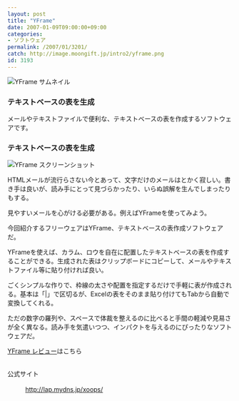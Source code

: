 ```yaml
---
layout: post
title: "YFrame"
date: 2007-01-09T09:00:00+09:00
categories:
- ソフトウェア
permalink: /2007/01/3201/
catch: http://image.moongift.jp/intro2/yframe.png
id: 3193
---
```

 ![YFrame サムネイル](http://image.moongift.jp/intro2/yframe.t.png "YFrame サムネイル")
  

### テキストベースの表を生成
  
メールやテキストファイルで便利な、テキストベースの表を作成するソフトウェアです。  
<!--more-->  

### テキストベースの表を生成
  

![YFrame スクリーンショット](http://image.moongift.jp/intro2/yframe.png "YFrame スクリーンショット")

  

HTMLメールが流行らさない今とあって、文字だけのメールはとかく寂しい。書き手は良いが、読み手にとって見づらかったり、いらぬ誤解を生んでしまったりもする。

  

見やすいメールを心がける必要がある。例えばYFrameを使ってみよう。

  

今回紹介するフリーウェアはYFrame、テキストベースの表作成ソフトウェアだ。

  

YFrameを使えば、カラム、ロウを自在に配置したテキストベースの表を作成することができる。生成された表はクリップボードにコピーして、メールやテキストファイル等に貼り付ければ良い。

  

ごくシンプルな作りで、枠線の太さや配置を指定するだけで手軽に表が作成される。基本は「|」で区切るが、Excelの表をそのまま貼り付けてもTabから自動で変換してくれる。

  

ただの数字の羅列や、スペースで体裁を整えるのに比べると手間の軽減や見易さが全く異なる。読み手を気遣いつつ、インパクトを与えるのにぴったりなソフトウェアだ。

  

[YFrame レビュー](http://fw.moongift.jp/review/i-3211.html)はこちら

  
<dl>
<br><dt>公式サイト</dt>
<br><dd><a href="http://lap.mydns.jp/xoops/" target="_blank">http://lap.mydns.jp/xoops/</a></dd>
<br>
</dl>